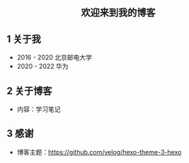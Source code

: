 <h2 align="center">欢迎来到我的博客</p>

## 1 关于我
- 2016 - 2020 北京邮电大学
- 2020 - 2022 华为

## 2 关于博客
- 内容：学习笔记

## 3 感谢
- 博客主题：https://github.com/yelog/hexo-theme-3-hexo